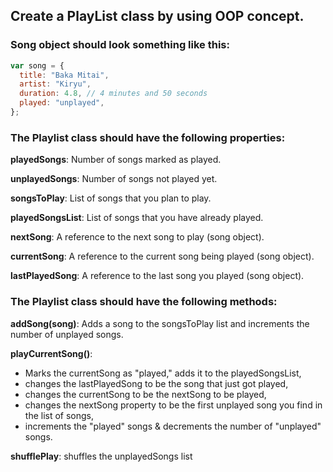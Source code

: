## Create a PlayList class by using OOP concept.

### Song object should look something like this:

```js
var song = {
  title: "Baka Mitai",
  artist: "Kiryu",
  duration: 4.8, // 4 minutes and 50 seconds
  played: "unplayed",
};
```

### The Playlist class should have the following properties:

**playedSongs**: Number of songs marked as played.

**unplayedSongs**: Number of songs not played yet.

**songsToPlay**: List of songs that you plan to play.

**playedSongsList**: List of songs that you have already played.

**nextSong**: A reference to the next song to play (song object).

**currentSong**: A reference to the current song being played (song object).

**lastPlayedSong**: A reference to the last song you played (song object).

### The Playlist class should have the following methods:

**addSong(song)**: Adds a song to the songsToPlay list and increments the number of unplayed songs.

**playCurrentSong()**:

- Marks the currentSong as "played," adds it to the playedSongsList,
- changes the lastPlayedSong to be the song that just got played,
- changes the currentSong to be the nextSong to be played,
- changes the nextSong property to be the first unplayed song you find in the list of songs,
- increments the "played" songs & decrements the number of "unplayed" songs.

**shufflePlay**: shuffles the unplayedSongs list
